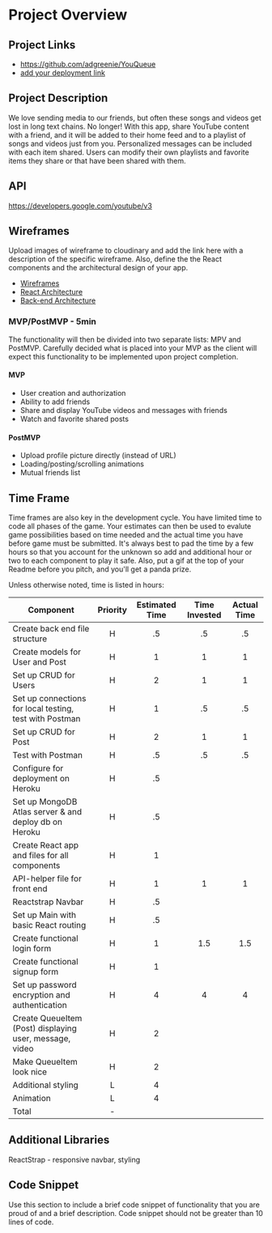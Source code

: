 # Project Overview

## Project Links

- https://github.com/adgreenie/YouQueue
- [add your deployment link]()

## Project Description

We love sending media to our friends, but often these songs and videos get lost in long text chains. No longer! With this app, share YouTube content with a friend, and it will be added to their home feed and to a playlist of songs and videos just from you. Personalized messages can be included with each item shared. Users can modify their own playlists and favorite items they share or that have been shared with them.

## API

https://developers.google.com/youtube/v3


## Wireframes

Upload images of wireframe to cloudinary and add the link here with a description of the specific wireframe. Also, define the the React components and the architectural design of your app.

- [Wireframes](https://wireframepro.mockflow.com/view/YouQueue)
- [React Architecture](https://sitemap.mockflow.com/view/YouQueue)
- [Back-end Architecture](https://sitemap.mockflow.com/view/YouQueue-back)


### MVP/PostMVP - 5min

The functionality will then be divided into two separate lists: MPV and PostMVP.  Carefully decided what is placed into your MVP as the client will expect this functionality to be implemented upon project completion.  

#### MVP
- User creation and authorization
- Ability to add friends
- Share and display YouTube videos and messages with friends
- Watch and favorite shared posts

#### PostMVP

- Upload profile picture directly (instead of URL)
- Loading/posting/scrolling animations
- Mutual friends list


## Time Frame

Time frames are also key in the development cycle.  You have limited time to code all phases of the game.  Your estimates can then be used to evalute game possibilities based on time needed and the actual time you have before game must be submitted. It's always best to pad the time by a few hours so that you account for the unknown so add and additional hour or two to each component to play it safe. Also, put a gif at the top of your Readme before you pitch, and you'll get a panda prize.

Unless otherwise noted, time is listed in hours:

| Component | Priority | Estimated Time | Time Invested | Actual Time |
| --- | :---: |  :---: | :---: | :---: |
| Create back end file structure | H | .5 | .5 | .5 |
| Create models for User and Post | H | 1 | 1 | 1 |
| Set up CRUD for Users | H | 2 | 1 | 1 |
| Set up connections for local testing, test with Postman | H | 1 | .5 | .5 |
| Set up CRUD for Post | H | 2 | 1 | 1 |
| Test with Postman | H | .5 | .5 | .5 |
| Configure for deployment on Heroku | H | .5 |  |  |
| Set up MongoDB Atlas server & and deploy db on Heroku | H | .5 |  |  |
| Create React app and files for all components | H | 1 |  |  |
| API-helper file for front end | H | 1 | 1 | 1 |
| Reactstrap Navbar | H | .5 |  |  |
| Set up Main with basic React routing | H | .5 |  |  |
| Create functional login form | H | 1 | 1.5 | 1.5 |
| Create functional signup form | H | 1 |  |  |
| Set up password encryption and authentication | H | 4 | 4 | 4 |
| Create QueueItem (Post) displaying user, message, video | H | 2 |  |  |
| Make QueueItem look nice | H | 2 |  |  |
| Additional styling | L | 4 |  |  |
| Animation | L | 4 |  |  |
| Total | - |  |  |  |


## Additional Libraries

ReactStrap - responsive navbar, styling


## Code Snippet

Use this section to include a brief code snippet of functionality that you are proud of and a brief description.  Code snippet should not be greater than 10 lines of code.

```

```
